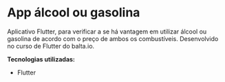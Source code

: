 # App álcool ou gasolina

Aplicativo Flutter, para verificar a se há vantagem em utilizar álcool ou gasolina de acordo com o preço de ambos os combustíveis. Desenvolvido no curso de Flutter do balta.io.

**Tecnologias utilizadas:**
* Flutter

